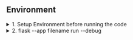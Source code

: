## Environment 
<details>
  <summary>1. Setup Environment before running the code</summary> 

  
  Step 1 - Open the Docker and start the postgres-server      
  Step 2 - Open the DBeaver
  
</details>
<details>
  <summary>2. flask --app filename run --debug</summary>
</details>
